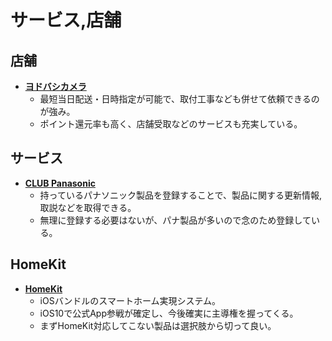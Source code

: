 サービス,店舗
====

店舗
----

- [**ヨドバシカメラ**](http://www.yodobashi.com)
  - 最短当日配送・日時指定が可能で、取付工事なども併せて依頼できるのが強み。
  - ポイント還元率も高く、店舗受取などのサービスも充実している。


サービス
----

- [**CLUB Panasonic**](http://club.panasonic.jp)
  - 持っているパナソニック製品を登録することで、製品に関する更新情報,取説などを取得できる。
  - 無理に登録する必要はないが、パナ製品が多いので念のため登録している。


HomeKit
----

- [**HomeKit**](http://www.apple.com/jp/ios/homekit/)
  - iOSバンドルのスマートホーム実現システム。
  - iOS10で公式App参戦が確定し、今後確実に主導権を握ってくる。
  - まずHomeKit対応してこない製品は選択肢から切って良い。
